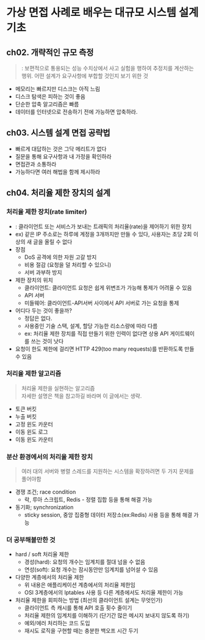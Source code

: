 # 가상 면접 사례로 배우는 대규모 시스템 설계 기초

## ch02. 개략적인 규모 측정
> : 보편적으로 통용되는 성능 수치상에서 사고 실험을 행하여 추정치를 계산하는 행위. 
> 어떤 설계가 요구사항에 부합할 것인지 보기 위한 것

- 메모리는 빠르지만 디스크는 아직 느림
- 디스크 탐색은 피하는 것이 좋음
- 단순한 압축 알고리즘은 빠름
- 데이터를 인터넷으로 전송하기 전에 가능하면 압축하라.

## ch03. 시스템 설계 면접 공략법

- 빠르게 대답하는 것은 그닥 메리트가 없다
- 질문을 통해 요구사항과 내 가정을 확인하라
- 면접관과 소통하라
- 가능하다면 여러 해법을 함께 제시하라

## ch04. 처리율 제한 장치의 설계

### 처리율 제한 장치(rate limiter)
- : 클라이언트 또는 서비스가 보내는 트래픽의 처리율(rate)을 제어하기 위한 장치
- ex) 같은 IP 주소로는 하루에 계정을 3개까지만 만들 수 있다, 사용자는 초당 2회 이상의 새 글을 올릴 수 없다
- 장점
  - DoS 공격에 의한 자원 고갈 방지
  - 비용 절감 (요청을 덜 처리할 수 있으니)
  - 서버 과부하 방지
- 제한 장치의 위치
  - 클라이언트: 클라이언트 요청은 쉽게 위변조가 가능해 통제가 어려울 수 있음
  - API 서버
  - 미들웨어: 클라이언트-API서버 사이에서 API 서버로 가는 요청을 통제
- 어디다 두는 것이 좋을까?
  - 정답은 없다.
  - 사용중인 기술 스택, 설계, 할당 가능한 리소스량에 따라 다름
  - ex: 처리율 제한 장치를 직접 만들기 위한 인력이 없다면 상용 API 게이트웨이를 쓰는 것이 낫다
- 요청이 한도 제한에 걸리면 HTTP 429(too many requests)를 반환하도록 만들 수 있음

### 처리율 제한 알고리즘
> 처리율 제한을 실현하는 알고리즘  
> 자세한 설명은 책을 참고하길 바라며 이 글에서는 생략.

- 토큰 버킷
- 누출 버킷
- 고정 윈도 카운터
- 이동 윈도 로그
- 이동 윈도 카운터

### 분산 환경에서의 처리율 제한 장치
> 여러 대의 서버와 병렬 스레드를 지원하는 시스템을 확장하려면 두 가지 문제를 풀어야함

- 경쟁 조건; race condition
  - 락, 루아 스크립트, Redis - 정렬 집합 등을 통해 해결 가능
- 동기화; synchronization
  - sticky session, 중앙 집중형 데이터 저장소(ex:Redis) 사용 등을 통해 해결 가능

### 더 공부해볼만한 것

- hard / soft 처리율 제한
  - 경성(hard): 요청의 개수는 임계치를 절대 넘을 수 없음
  - 연성(soft): 요청 개수는 잠시동안만 임계치를 넘어설 수 있음
- 다양한 계층에서의 처리율 제한
  - 위 내용은 애플리케이션 계층에서의 처리율 제한임
  - OSI 3계층에서의 Iptables 사용 등 다른 계층에서도 처리율 제한이 가능
- 처리율 제한을 회피하는 방법 (최선의 클라이언트 설계는 무엇인가)
  - 클라이언트 측 캐시를 통해 API 호출 횟수 줄이기
  - 처리율 제한의 임계치를 이해하기 (단기간 많은 메시지 보내지 않도록 하기)
  - 예외/에러 처리하는 코드 도입
  - 재시도 로직을 구현할 때는 충분한 백오프 시간 두기
